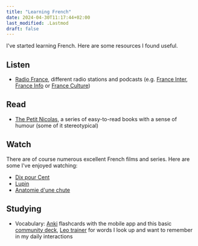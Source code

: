 ```yaml
---
title: "Learning French"
date: 2024-04-30T11:17:44+02:00
last_modified: .Lastmod
draft: false
---
```


I've started learning French. Here are some resources I found useful. 

## Listen

* [Radio France], different radio stations and podcasts (e.g. [France Inter], [France Info] or [France Culture])

[Radio France]: https://www.radiofrance.fr/
[France Inter]: https://www.radiofrance.fr/franceinter
[France Info]: https://www.francetvinfo.fr/en-direct/radio.html
[France Culture]: https://www.radiofrance.fr/franceculture

## Read

* [The Petit Nicolas], a series of easy-to-read books with a sense of humour (some of it stereotypical)

[The Petit Nicolas]: https://www.petitnicolas.com/

## Watch

There are of course numerous excellent French films and series. Here are some I've enjoyed watching:

* [Dix pour Cent](https://fr.wikipedia.org/wiki/Dix_pour_cent)
* [Lupin](https://fr.wikipedia.org/wiki/Lupin_(s%C3%A9rie_t%C3%A9l%C3%A9vis%C3%A9e,_2021))
* [Anatomie d'une chute](https://fr.wikipedia.org/wiki/Anatomie_d%27une_chute)

## Studying

* Vocabulary: [Anki] flashcards with the mobile app and this basic [community deck], [Leo trainer] for words I look up and want to remember in my daily interactions

[Anki]: https://apps.ankiweb.net/index.html
[community deck]: https://ankiweb.net/shared/info/893324022
[Leo trainer]: https://dict.leo.org/trainer/index.php
